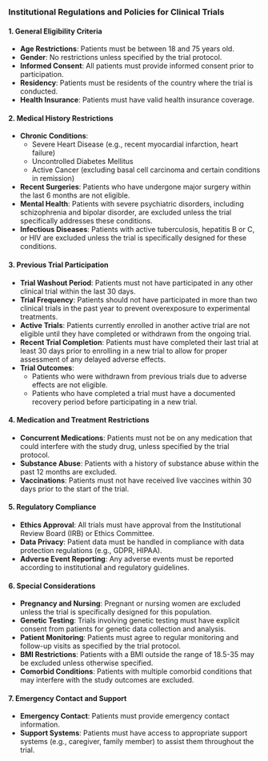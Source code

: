 ### Institutional Regulations and Policies for Clinical Trials

#### 1. **General Eligibility Criteria**
   - **Age Restrictions**: Patients must be between 18 and 75 years old.
   - **Gender**: No restrictions unless specified by the trial protocol.
   - **Informed Consent**: All patients must provide informed consent prior to participation.
   - **Residency**: Patients must be residents of the country where the trial is conducted.
   - **Health Insurance**: Patients must have valid health insurance coverage.

#### 2. **Medical History Restrictions**
   - **Chronic Conditions**:
     - Severe Heart Disease (e.g., recent myocardial infarction, heart failure)
     - Uncontrolled Diabetes Mellitus
     - Active Cancer (excluding basal cell carcinoma and certain conditions in remission)
   - **Recent Surgeries**: Patients who have undergone major surgery within the last 6 months are not eligible.
   - **Mental Health**: Patients with severe psychiatric disorders, including schizophrenia and bipolar disorder, are excluded unless the trial specifically addresses these conditions.
   - **Infectious Diseases**: Patients with active tuberculosis, hepatitis B or C, or HIV are excluded unless the trial is specifically designed for these conditions.

#### 3. **Previous Trial Participation**
   - **Trial Washout Period**: Patients must not have participated in any other clinical trial within the last 30 days.
   - **Trial Frequency**: Patients should not have participated in more than two clinical trials in the past year to prevent overexposure to experimental treatments.
   - **Active Trials**: Patients currently enrolled in another active trial are not eligible until they have completed or withdrawn from the ongoing trial.
   - **Recent Trial Completion**: Patients must have completed their last trial at least 30 days prior to enrolling in a new trial to allow for proper assessment of any delayed adverse effects.
   - **Trial Outcomes**:
     - Patients who were withdrawn from previous trials due to adverse effects are not eligible.
     - Patients who have completed a trial must have a documented recovery period before participating in a new trial.

#### 4. **Medication and Treatment Restrictions**
   - **Concurrent Medications**: Patients must not be on any medication that could interfere with the study drug, unless specified by the trial protocol.
   - **Substance Abuse**: Patients with a history of substance abuse within the past 12 months are excluded.
   - **Vaccinations**: Patients must not have received live vaccines within 30 days prior to the start of the trial.

#### 5. **Regulatory Compliance**
   - **Ethics Approval**: All trials must have approval from the Institutional Review Board (IRB) or Ethics Committee.
   - **Data Privacy**: Patient data must be handled in compliance with data protection regulations (e.g., GDPR, HIPAA).
   - **Adverse Event Reporting**: Any adverse events must be reported according to institutional and regulatory guidelines.

#### 6. **Special Considerations**
   - **Pregnancy and Nursing**: Pregnant or nursing women are excluded unless the trial is specifically designed for this population.
   - **Genetic Testing**: Trials involving genetic testing must have explicit consent from patients for genetic data collection and analysis.
   - **Patient Monitoring**: Patients must agree to regular monitoring and follow-up visits as specified by the trial protocol.
   - **BMI Restrictions**: Patients with a BMI outside the range of 18.5-35 may be excluded unless otherwise specified.
   - **Comorbid Conditions**: Patients with multiple comorbid conditions that may interfere with the study outcomes are excluded.

#### 7. **Emergency Contact and Support**
   - **Emergency Contact**: Patients must provide emergency contact information.
   - **Support Systems**: Patients must have access to appropriate support systems (e.g., caregiver, family member) to assist them throughout the trial.
